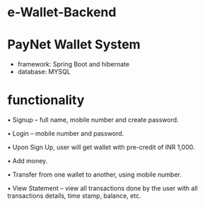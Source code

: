 # e-Wallet-Backend

# PayNet Wallet System 

+ framework: Spring Boot and hibernate
+ database: MYSQL

# functionality
• Signup – full name, mobile number and create password.

• Login – mobile number and password.

• Upon Sign Up,  user will get wallet with pre-credit of INR 1,000.

• Add money.

• Transfer from one wallet to another, using mobile number.

• View Statement – view all transactions done by the user with all transactions details, time stamp, balance, etc.


